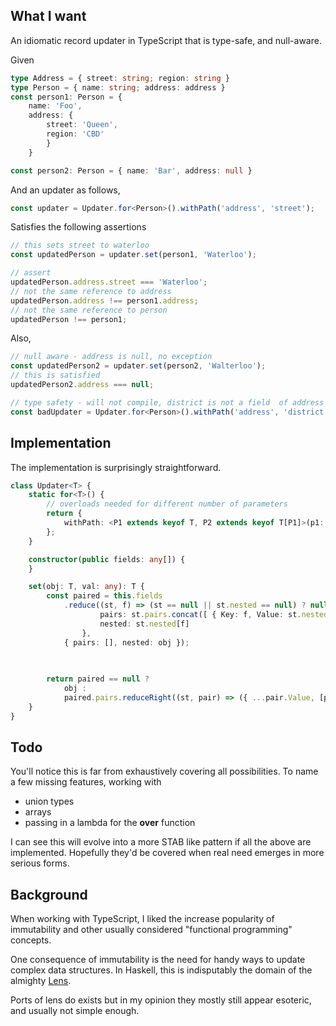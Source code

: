 ## What I want

An idiomatic record updater in TypeScript that is type-safe, and null-aware.

Given

```TypeScript
type Address = { street: string; region: string }
type Person = { name: string; address: address }
const person1: Person = { 
    name: 'Foo', 
    address: {
        street: 'Queen',
        region: 'CBD'
        }
    }

const person2: Person = { name: 'Bar', address: null }
```

And an updater as follows,

```TypeScript
const updater = Updater.for<Person>().withPath('address', 'street');
```

Satisfies the following assertions

```TypeScript   
// this sets street to waterloo
const updatedPerson = updater.set(person1, 'Waterloo'); 

// assert
updatedPerson.address.street === 'Waterloo';
// not the same reference to address
updatedPerson.address !== person1.address;
// not the same reference to person
updatedPerson !== person1;

```

Also,

```TypeScript
// null aware - address is null, no exception
const updatedPerson2 = updater.set(person2, 'Walterloo');
// this is satisfied
updatedPerson2.address === null;

// type safety - will not compile, district is not a field  of address
const badUpdater = Updater.for<Person>().withPath('address', 'district'); 

```
## Implementation

The implementation is surprisingly straightforward.

```TypeScript
class Updater<T> {
    static for<T>() {
        // overloads needed for different number of parameters
        return { 
            withPath: <P1 extends keyof T, P2 extends keyof T[P1]>(p1: P1, p2: P2) => new Updater<T>([p1, p2])
        };
    }

    constructor(public fields: any[]) {
    }

    set(obj: T, val: any): T {
        const paired = this.fields
            .reduce((st, f) => (st == null || st.nested == null) ? null : { 
                    pairs: st.pairs.concat([ { Key: f, Value: st.nested }]), 
                    nested: st.nested[f]
                }, 
            { pairs: [], nested: obj });

        
            
        return paired == null ? 
            obj : 
            paired.pairs.reduceRight((st, pair) => ({ ...pair.Value, [pair.Key]: st }), val);
    }
}


```

## Todo

You'll notice this is far from exhaustively covering all possibilities. To name a few missing features, working with
* union types
* arrays
* passing in a lambda for the **over** function

I can see this will evolve into a more STAB like pattern if all the above are implemented. Hopefully they'd be covered when real need emerges in more serious forms.

## Background

When working with TypeScript, I liked the increase popularity of immutability and other usually considered "functional programming" concepts.

One consequence of immutability is the need for handy ways to update complex data structures. In Haskell, this is indisputably the domain of the almighty [Lens](https://hackage.haskell.org/package/lens).

Ports of lens do exists but in my opinion they mostly still appear esoteric, and usually not simple enough.